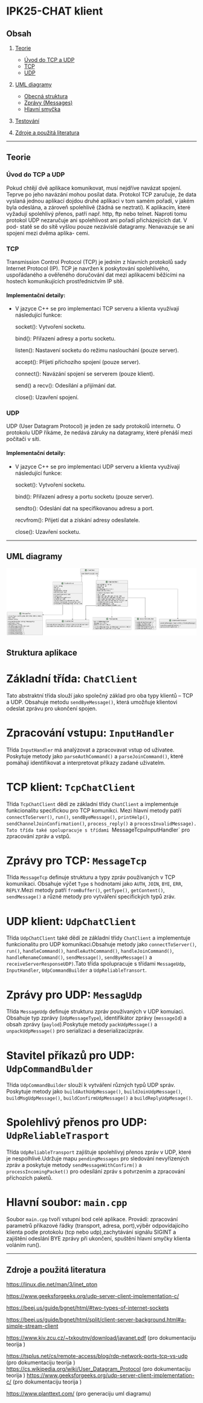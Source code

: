 # IPK25-CHAT klient



##  Obsah

1. [Teorie](#teorie)
    - [Úvod do TCP a UDP](#úvod-do-tcp-a-udp)
    - [TCP](#tcp)
    - [UDP](#udp)
2. [UML diagramy](#uml-diagramy)
    - [Obecná struktura](#obecná-struktura)
    - [Zprávy (Messages)](#zprávy-messages)
    - [Hlavní smyčka](#hlavní-smyčka)
3. [Testování](#testování)
 
4. [Zdroje a použitá literatura](#zdroje-a-použitá-literatura)

---

##  Teorie

### Úvod do TCP a UDP

Pokud chtějí dvě aplikace komunikovat, musí nejdříve navázat spojení. Teprve po jeho navázání
mohou posílat data. Protokol TCP zaručuje, že data vyslaná jednou aplikací dojdou druhé aplikaci
v tom samém pořadí, v jakém byla odeslána, a zároveň spolehlivě (žádná se neztratí). K aplikacím,
které vyžadují spolehlivý přenos, patří např. http, ftp nebo telnet.
Naproti tomu protokol UDP nezaručuje ani spolehlivost ani pořadí přicházejících dat. V pod-
statě se do sítě vyšlou pouze nezávislé datagramy. Nenavazuje se ani spojení mezi dvěma aplika-
cemi.

### TCP

Transmission Control Protocol (TCP) je jedním z hlavních protokolů sady Internet Protocol (IP). TCP je navržen k poskytování spolehlivého, uspořádaného a ověřeného doručování dat mezi aplikacemi běžícími na hostech komunikujících prostřednictvím IP sítě. 

#### Implementační detaily:
- V jazyce C++ se pro implementaci TCP serveru a klienta využívají následující funkce:​

    socket(): Vytvoření socketu.

    bind(): Přiřazení adresy a portu socketu.

    listen(): Nastavení socketu do režimu naslouchání (pouze server).

    accept(): Přijetí příchozího spojení (pouze server).

    connect(): Navázání spojení se serverem (pouze klient).

    send() a recv(): Odesílání a přijímání dat.

    close(): Uzavření spojení.

### UDP

UDP (User Datagram Protocol) je jeden ze sady protokolů internetu. O protokolu UDP říkáme, že nedává záruky na datagramy, které přenáší mezi počítači v síti.

#### Implementační detaily:

- V jazyce C++ se pro implementaci UDP serveru a klienta využívají následující funkce:​

    socket(): Vytvoření socketu.

    bind(): Přiřazení adresy a portu socketu (pouze server).

    sendto(): Odeslání dat na specifikovanou adresu a port.

    recvfrom(): Přijetí dat a získání adresy odesílatele.

    close(): Uzavření socketu.​
 



---

##  UML diagramy
![](diagram.png)


##  Struktura aplikace


# Základní třída: `ChatClient`

Tato abstraktní třída slouží jako společný základ pro oba typy klientů – TCP a UDP. Obsahuje metodu `sendByeMessage()`, která umožňuje klientovi odeslat zprávu pro ukončení spojen.

# Zpracování vstupu: `InputHandler`

Třída `InputHandler` má  analýzovat a zpracovavat vstup od uživatee. Poskytuje metody jako `parseAuthCommand()` a `parseJoinCommand()`, které pomáhají identifikovat a interpretovat příkazy zadané uživatelm.

# TCP klient: `TcpChatClient`

Třída `TcpChatClient` dědí ze základní třídy `ChatClient` a implementuje funkcionalitu specifickou pro TCP komunikci. Mezi hlavní metody patří `connectToServer()`, `run()`, `sendByeMessage()`, `printHelp()`, `sendChannelJoinConfirmation()`, `process_reply()` a `processInvalidMessage). Tato třída také spolupracuje s třídami `MessageTcp` a `InputHandler` pro zpracování zpráv a vstpů.

# Zprávy pro TCP: `MessageTcp`

Třída `MessageTcp` definuje strukturu a typy zpráv používaných v TCP komunikaci. Obsahuje výčet `Type` s hodnotami jako `AUTH`, `JOIN`, `BYE`, `ERR`, `REPLY`.Mezi metody patří `fromBuffer()`, `getType()`, `getContent()`, `sendMessage()` a různé  metody pro vytváření specifických typů zráv.

# UDP klient: `UdpChatClient`

Třída `UdpChatClient` také dědí ze základní třídy `ChatClient` a implementuje funkcionalitu  pro UDP komunikaci.Obsahuje metody jako `connectToServer()`, `run()`, `handleCommand()`, `handleAuthCommand()`, `handleJoinCommand()`, `handleRenameCommand()`, `sendMessage()`, `sendByeMessage()` a `receiveServerResponseUDP)`.Tato třída spolupracuje s třídami `MessageUdp`, `InputHandler`, `UdpCommandBuilder` a `UdpReliableTransort`.

# Zprávy pro UDP: `MessagUdp`

Třída `MessageUdp` definuje strukturu zpráv používaných v UDP komuiaci. Obsahuje typ zprávy (`UdpMessageType`), identifikátor zprávy (`messageId`) a obsah zprávy (`paylod`).Poskytuje metody `packUdpMessage()` a `unpackUdpMessage()` pro serializaci a deserializacizpráv.

# Stavitel příkazů pro UDP: `UdpCommandBulder`

Třída `UdpCommandBuilder` slouží k vytváření různých typů UDP správ. Poskytuje metody jako `buildAuthUdpMessage()`, `buildJoinUdpMessage()`, `buildMsgUdpMessage()`, `buildConfirmUdpMessage()` a `buildReplyUdpMesage()`.

# Spolehlivý přenos pro UDP: `UdpReliableTrasport`

Třída `UdpReliableTransport` zajištuje spolehlivyj přenos zpráv v UDP, které je nespolhlivé.Udržuje mapu `pendingMessages` pro sledování nevyřízených zpráv a poskytuje metody `sendMessageWithConfirm()` a `processIncomingPacket()` pro odesílání zpráv s potvrzením a zpracování příchozích paketů.

# Hlavní soubor: `main.cpp`

Soubor `main.cpp` tvoří vstupní bod celé aplikace. Provádí: zpracování parametrů příkazové řádky (transport, adresa, port),výběr odpovídajícího klienta podle protokolu (tcp nebo udp),zachytávání signálu SIGINT a zajištění odeslání BYE zprávy při ukončení,
spuštění hlavní smyčky klienta voláním run().

---

 



## Zdroje a použitá literatura

https://linux.die.net/man/3/inet_pton


 https://www.geeksforgeeks.org/udp-server-client-implementation-c/


 https://beej.us/guide/bgnet/html/#two-types-of-internet-sockets

 
  https://beej.us/guide/bgnet/html/split/client-server-background.html#a-simple-stream-client

  https://www.kiv.zcu.cz/~txkoutny/download/javanet.pdf (pro dokumentaciju teorija )

  https://tsplus.net/cs/remote-access/blog/rdp-network-ports-tcp-vs-udp (pro dokumentaciju teorija )
  https://cs.wikipedia.org/wiki/User_Datagram_Protocol (pro dokumentaciju teorija )
  https://www.geeksforgeeks.org/udp-server-client-implementation-c/ (pro dokumentaciju teorija )

  https://www.planttext.com/ (pro generaciju uml diagramu)
